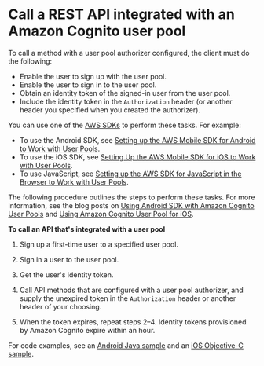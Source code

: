 # Call a REST API integrated with an Amazon Cognito user pool<a name="apigateway-invoke-api-integrated-with-cognito-user-pool"></a>

To call a method with a user pool authorizer configured, the client must do the following: 
+ Enable the user to sign up with the user pool\.
+ Enable the user to sign in to the user pool\.
+ Obtain an identity token of the signed\-in user from the user pool\.
+ Include the identity token in the `Authorization` header \(or another header you specified when you created the authorizer\)\.

You can use one of the [AWS SDKs](https://aws.amazon.com/tools#SDK) to perform these tasks\. For example: 
+ To use the Android SDK, see [Setting up the AWS Mobile SDK for Android to Work with User Pools](https://docs.aws.amazon.com/cognito/latest/developerguide/setting-up-android-sdk.html)\.
+ To use the iOS SDK, see [Setting Up the AWS Mobile SDK for iOS to Work with User Pools](https://docs.aws.amazon.com/cognito/latest/developerguide/walkthrough-using-the-ios-sdk.html)\.
+ To use JavaScript, see [Setting up the AWS SDK for JavaScript in the Browser to Work with User Pools](https://docs.aws.amazon.com/cognito/latest/developerguide/setting-up-the-javascript-sdk.html)\.

The following procedure outlines the steps to perform these tasks\. For more information, see the blog posts on [Using Android SDK with Amazon Cognito User Pools](http://mobile.awsblog.com/post/TxNYVQQ3A2LT6Y/Using-Android-SDK-with-Amazon-Cognito-Your-User-Pools) and [Using Amazon Cognito User Pool for iOS](http://mobile.awsblog.com/post/TxGNH1AUKDRZDH/Announcing-Your-User-Pools-in-Amazon-Cognito)\.

**To call an API that's integrated with a user pool**

1. Sign up a first\-time user to a specified user pool\. 

1. Sign in a user to the user pool\.

1. Get the user's identity token\.

1. Call API methods that are configured with a user pool authorizer, and supply the unexpired token in the `Authorization` header or another header of your choosing\. 

1. When the token expires, repeat steps 2–4\. Identity tokens provisioned by Amazon Cognito expire within an hour\. 

 For code examples, see an [Android Java sample](https://github.com/awslabs/aws-sdk-android-samples/tree/master/AmazonCognitoYourUserPoolsDemo) and an [iOS Objective\-C sample](https://github.com/awslabs/aws-sdk-ios-samples/tree/master/CognitoYourUserPools-Sample/Objective-C)\. 